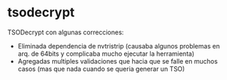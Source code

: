 tsodecrypt
==========

TSODecrypt con algunas correcciones:

* Eliminada dependencia de nvtristrip (causaba algunos problemas en arq. de 64bits y complicaba mucho ejecutar la herramienta)
* Agregadas multiples validaciones que hacia que se falle en muchos casos (mas que nada cuando se queria generar un TSO)

